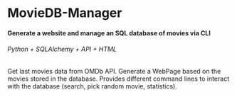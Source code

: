 # MovieDB-Manager
#### Generate a website and manage an SQL database of movies via CLI
###### Python + SQLAlchemy + API + HTML
Get last movies data from OMDb API.
Generate a WebPage based on the movies stored in the database.
Provides different command lines to interact with the database (search, pick random movie, statistics).

